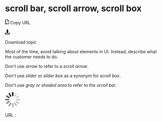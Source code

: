 # scroll bar, scroll arrow, scroll box

![Copy URL](media/scroll-bar-scroll-arrow-scroll-box/Copy.png)
Copy URL

![Download](media/scroll-bar-scroll-arrow-scroll-box/Download.png)

Download topic

Most of the time, avoid talking about elements in UI. Instead, describe what the customer needs to do. 

Don't use *arrow* to refer to a *scroll arrow*.

Don't use *slider* or *slider box* as a synonym for *scroll box*. 

Don't use *gray* or *shaded area* to refer to the *scroll bar*.

![In progress](media/scroll-bar-scroll-arrow-scroll-box/activity-large.gif)

URL :
